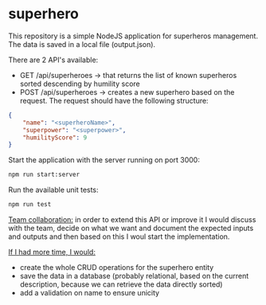 # superhero

This repository is a simple NodeJS application for superheros management. The data is saved in a local file (output.json).

There are 2 API's available:
- GET /api/superheroes -> that returns the list of known superheros sorted descending by humility score
- POST /api/superheroes -> creates a new superhero based on the request. The request should have the following structure:

```json
{
    "name": "<superheroName>",
    "superpower": "<superpower>",
    "humilityScore": 9
}
```

Start the application with the server running on port 3000:

```bash
npm run start:server
```

Run the available unit tests:

```bash
npm run test
```

<u>Team collaboration:</u> in order to extend this API or improve it I would discuss with the team, decide on what we want and document the expected inputs and outputs and then based on this I woul start the implementation.

<u>If I had more time, I would:</u> 
- create the whole CRUD operations for the superhero entity
- save the data in a database (probably relational, based on the current description, because we can retrieve the data directly sorted)
- add a validation on name to ensure unicity


